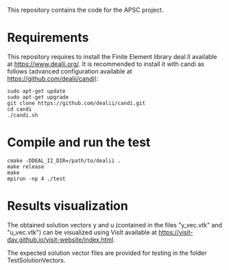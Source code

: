 
This repository contains the code for the APSC project.

# Requirements
This repository requires to install the Finite Element library deal.II available at https://www.dealii.org/.
It is recommended to install it with candi as follows (advanced configuration available at https://github.com/dealii/candi):

```
sudo apt-get update
sudo apt-get upgrade
git clone https://github.com/dealii/candi.git
cd candi
./candi.sh
```

# Compile and run the test
```
cmake -DDEAL_II_DIR=/path/to/dealii .
make release
make
mpirun -np 4 ./test
```

# Results visualization

The obtained solution vectors y and u (contained in the files "y_vec.vtk" and "u_vec.vtk")
can be visualized using VisIt available at https://visit-dav.github.io/visit-website/index.html.

The expected solution vector files are provided for testing in the folder TestSolutionVectors.
